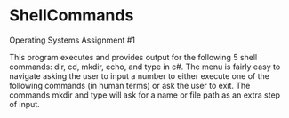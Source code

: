 # ShellCommands
Operating Systems Assignment #1

This program executes and provides output for the following 5 shell commands: dir, cd, mkdir, echo, and type in c#. The menu is fairly easy to navigate asking the user to input a number to either execute one of the following commands (in human terms) or ask the user to exit. The commands mkdir and type will ask for a name or file path as an extra step of input.
